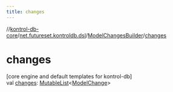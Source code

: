 ```yaml
---
title: changes
---
```

//[kontrol-db-core](../../../index.html)/[net.futureset.kontroldb.dsl](../index.html)/[ModelChangesBuilder](index.html)/[changes](changes.html)



# changes



[core engine and default templates for kontrol-db]\
val [changes](changes.html): [MutableList](https://kotlinlang.org/api/latest/jvm/stdlib/kotlin.collections/-mutable-list/index.html)&lt;[ModelChange](../../net.futureset.kontroldb.modelchange/-model-change/index.html)&gt;




